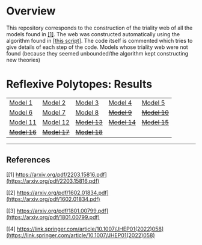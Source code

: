 # Overview #
This repository corresponds to the construction of the triality web of all the models found in [[1]](https://arxiv.org/pdf/2203.15816.pdf). The web was constructed automatically using the algorithm found in [[this script]](https://github.com/mcarc011/Polytopes-TrialityWeb/blob/master/polytopes2.py). The code itself is commented which tries to give details of each step of the code. Models whose triality web were not found (because they seemed unbounded/the algorithm kept constructing new theories)

#

# Reflexive Polytopes: Results #
|   |   |   |   |   |
|---|---|---|---|---|
[Model 1](https://github.com/mcarc011/Results/tree/master/figs/model1)|[Model 2](https://github.com/mcarc011/Results/tree/master/figs/model2)|[Model 3](https://github.com/mcarc011/Results/tree/master/figs/model3)|[Model 4](https://github.com/mcarc011/Results/tree/master/figs/model4)|[Model 5](https://github.com/mcarc011/Results/tree/master/figs/model5)|
[Model 6](https://github.com/mcarc011/Results/tree/master/figs/model6)|[Model 7](https://github.com/mcarc011/Results/tree/master/figs/model7)|[Model 8](https://github.com/mcarc011/Results/tree/master/figs/model8)|~~[Model 9](https://github.com/mcarc011/Results/tree/master/figs/model9)~~|~~[Model 10](https://github.com/mcarc011/Results/tree/master/figs/model10)~~|
[Model 11](https://github.com/mcarc011/Results/tree/master/figs/model11)|[Model 12](https://github.com/mcarc011/Results/tree/master/figs/model12)|~~[Model 13](https://github.com/mcarc011/Results/tree/master/figs/model13)~~|~~[Model 14](https://github.com/mcarc011/Results/tree/master/figs/model14)~~|~~[Model 15](https://github.com/mcarc011/Results/tree/master/figs/model15)~~|
~~[Model 16](https://github.com/mcarc011/Results/tree/master/figs/model16)~~|~~[Model 17](https://github.com/mcarc011/Results/tree/master/figs/model17)~~|~~[Model 18](https://github.com/mcarc011/Results/tree/master/figs/model18)~~


----
## References ##
[[1] https://arxiv.org/pdf/2203.15816.pdf](https://arxiv.org/pdf/2203.15816.pdf)

[[2] https://arxiv.org/pdf/1602.01834.pdf](https://arxiv.org/pdf/1602.01834.pdf)

[[3] https://arxiv.org/pdf/1801.00799.pdf](https://arxiv.org/pdf/1801.00799.pdf)

[[4] https://link.springer.com/article/10.1007/JHEP01(2022)058](https://link.springer.com/article/10.1007/JHEP01(2022)058)

